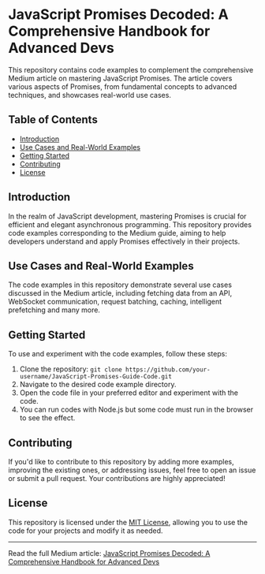 # JavaScript Promises Decoded: A Comprehensive Handbook for Advanced Devs

This repository contains code examples to complement the comprehensive Medium article on mastering JavaScript Promises. The article covers various aspects of Promises, from fundamental concepts to advanced techniques, and showcases real-world use cases.

## Table of Contents

- [Introduction](#introduction)
- [Use Cases and Real-World Examples](#use-cases-and-real-world-examples)
- [Getting Started](#getting-started)
- [Contributing](#contributing)
- [License](#license)

## Introduction

In the realm of JavaScript development, mastering Promises is crucial for efficient and elegant asynchronous programming. This repository provides code examples corresponding to the Medium guide, aiming to help developers understand and apply Promises effectively in their projects.

## Use Cases and Real-World Examples

The code examples in this repository demonstrate several use cases discussed in the Medium article, including fetching data from an API, WebSocket communication, request batching, caching, intelligent prefetching and many more.

## Getting Started

To use and experiment with the code examples, follow these steps:

1. Clone the repository: `git clone https://github.com/your-username/JavaScript-Promises-Guide-Code.git`
2. Navigate to the desired code example directory.
3. Open the code file in your preferred editor and experiment with the code.
4. You can run codes with Node.js but some code must run in the browser to see the effect.

## Contributing

If you'd like to contribute to this repository by adding more examples, improving the existing ones, or addressing issues, feel free to open an issue or submit a pull request. Your contributions are highly appreciated!

## License

This repository is licensed under the [MIT License](LICENSE), allowing you to use the code for your projects and modify it as needed.

---

Read the full Medium article: [JavaScript Promises Decoded: A Comprehensive Handbook for Advanced Devs](https://medium.com/@eng_elias/javascript-promises-decoded-a-comprehensive-handbook-for-advanced-devs-593a2954285a)

